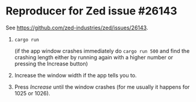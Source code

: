 # Reproducer for Zed issue #26143

See https://github.com/zed-industries/zed/issues/26143.

1. `cargo run`

   (if the app window crashes immediately do `cargo run 500` and find the crashing length either by running
   again with a higher number or pressing the Increase button)
2. Increase the window width if the app tells you to.
3. Press *Increase* until the window crashes (for me usually it happens for 1025 or 1026).
